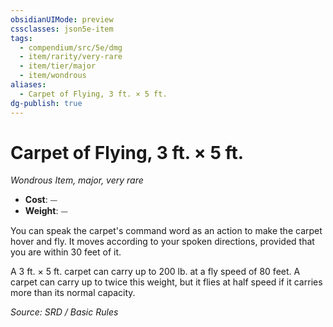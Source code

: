 ```yaml
---
obsidianUIMode: preview
cssclasses: json5e-item
tags:
  - compendium/src/5e/dmg
  - item/rarity/very-rare
  - item/tier/major
  - item/wondrous
aliases:
  - Carpet of Flying, 3 ft. × 5 ft.
dg-publish: true
---
```

# Carpet of Flying, 3 ft. × 5 ft.
*Wondrous Item, major, very rare*  

- **Cost**: ⏤
- **Weight**: ⏤

You can speak the carpet's command word as an action to make the carpet hover and fly. It moves according to your spoken directions, provided that you are within 30 feet of it.

A 3 ft. × 5 ft. carpet can carry up to 200 lb. at a fly speed of 80 feet. A carpet can carry up to twice this weight, but it flies at half speed if it carries more than its normal capacity.

*Source: SRD / Basic Rules*